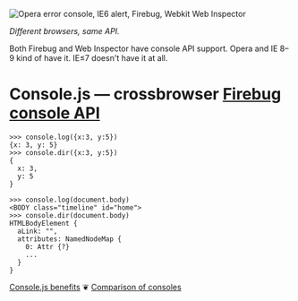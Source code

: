 ![Opera error console, IE6 alert, Firebug, Webkit Web Inspector](http://nv.github.com/console.js/intro.png)

*Different browsers, same API.*

Both Firebug and Web Inspector have console API support. Opera and IE 8–9 kind of have it. IE≤7 doesn't have it at all.


Console.js — crossbrowser [Firebug console API](http://getfirebug.com/wiki/index.php/Console_API)
=============================================

    >>> console.log({x:3, y:5})
    {x: 3, y: 5}
    >>> console.dir({x:3, y:5})
    {
      x: 3, 
      y: 5
    }

    >>> console.log(document.body)
    <BODY class="timeline" id="home">
    >>> console.dir(document.body)
    HTMLBodyElement {
      aLink: "", 
      attributes: NamedNodeMap {
        0: Attr {?}
        ...
      }
    }


[Console.js benefits](http://wiki.github.com/NV/console.js/) ❦ [Comparison of consoles](http://wiki.github.com/NV/console.js/comparison-of-consoles)
